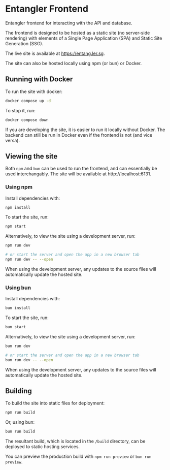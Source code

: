 # Entangler Frontend

Entangler frontend for interacting with the API and database.

The frontend is designed to be hosted as a static site (no server-side rendering) with elements of a Single Page Application (SPA) and Static Site Generation (SSG).

The live site is available at https://entang.ler.sg.

The site can also be hosted locally using npm (or bun) or Docker.

## Running with Docker

To run the site with docker:
```sh
docker compose up -d
```

To stop it, run:
```sh
docker compose down
```

If you are developing the site, it is easier to run it locally without Docker. The backend can still be run in Docker even if the frontend is not (and vice versa).

## Viewing the site

Both `npm` and `bun` can be used to run the frontend, and can essentially be used interchangably. The site will be available at http://localhost:6131.

### Using npm

Install dependencies with:
```sh
npm install
```

To start the site, run:
```sh
npm start
```

Alternatively, to view the site using a development server, run:
```sh
npm run dev

# or start the server and open the app in a new browser tab
npm run dev -- --open
```
When using the development server, any updates to the source files will automatically update the hosted site.

### Using bun

Install dependencies with:
```sh
bun install
```

To start the site, run:
```sh
bun start
```

Alternatively, to view the site using a development server, run:
```sh
bun run dev

# or start the server and open the app in a new browser tab
bun run dev -- --open
```
When using the development server, any updates to the source files will automatically update the hosted site.

## Building

To build the site into static files for deployment:
```sh
npm run build
```
Or, using bun:
```sh
bun run build
```

The resultant build, which is located in the `/build` directory, can be deployed to static hosting services.

You can preview the production build with `npm run preview` or `bun run preview`.